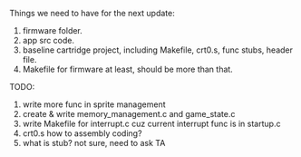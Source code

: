 Things we need to have for the next update:
1. firmware folder.
2. app src code.
3. baseline cartridge project, including Makefile, crt0.s, func stubs, header file.
4. Makefile for firmware at least, should be more than that.

TODO:
1. write more func in sprite management
2. create & write memory_management.c and game_state.c
3. write Makefile for interrupt.c cuz current interrupt func is in startup.c
4. crt0.s how to assembly coding?
5. what is stub? not sure, need to ask TA
